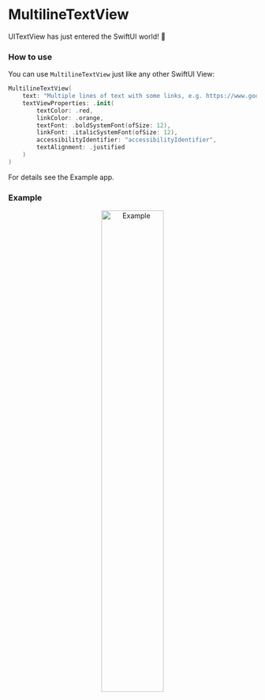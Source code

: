 # MultilineTextView
UITextView has just entered the SwiftUI world! 👀

### How to use

You can use `MultilineTextView` just like any other SwiftUI View:

```swift
MultilineTextView(
    text: "Multiple lines of text with some links, e.g. https://www.google.com, which should be broken into multiple lines at the end of the screen. I just add some more words to make sure that even on larger devices that can be tested too. And here is another link https://www.facebook.com too",
    textViewProperties: .init(
        textColor: .red,
        linkColor: .orange,
        textFont: .boldSystemFont(ofSize: 12),
        linkFont: .italicSystemFont(ofSize: 12),
        accessibilityIdentifier: "accessibilityIdentifier",
        textAlignment: .justified
    )
)
```

For details see the Example app.

### Example

<p style="text-align:center;"><img src="https://github.com/stateman92/MultilineTextView/blob/main/Resources/screenshot.png?raw=true" width="50%" alt="Example"></p>
